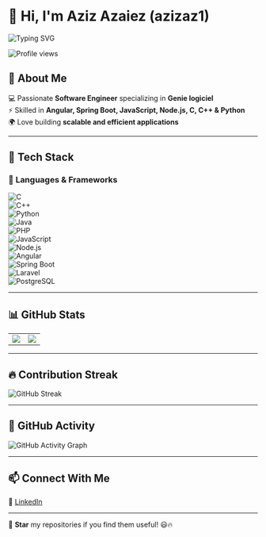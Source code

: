 # 👋 Hi, I'm Aziz Azaiez (azizaz1)  

<img src="https://readme-typing-svg.demolab.com?font=Fira+Code&size=22&pause=1000&color=F75C7E&width=500&lines=Software+Engineer;Angular+|+Spring+Boot+|+JavaScript;C+|+C++|+Python|+Node.js;Embedded+Systems+&+Mobile+Apps" alt="Typing SVG" />

![Profile views](https://komarev.com/ghpvc/?username=azizaz1&color=blue)

## 🚀 About Me  
💻 Passionate **Software Engineer** specializing in **Genie logiciel**  
⚡ Skilled in **Angular, Spring Boot, JavaScript, Node.js, C, C++ & Python**  
🌍 Love building **scalable and efficient applications**  

---

## 🔧 Tech Stack  
### 🚀 **Languages & Frameworks**  
![C](https://img.shields.io/badge/C-00599C?style=for-the-badge&logo=c&logoColor=white)  
![C++](https://img.shields.io/badge/C++-00599C?style=for-the-badge&logo=c%2B%2B&logoColor=white)  
![Python](https://img.shields.io/badge/Python-FFD43B?style=for-the-badge&logo=python&logoColor=blue)  
![Java](https://img.shields.io/badge/Java-ED8B00?style=for-the-badge&logo=java&logoColor=white)  
![PHP](https://img.shields.io/badge/PHP-777BB4?style=for-the-badge&logo=php&logoColor=white)  
![JavaScript](https://img.shields.io/badge/JavaScript-F7DF1E?style=for-the-badge&logo=javascript&logoColor=black)  
![Node.js](https://img.shields.io/badge/Node.js-43853D?style=for-the-badge&logo=node.js&logoColor=white)  
![Angular](https://img.shields.io/badge/Angular-DD0031?style=for-the-badge&logo=angular&logoColor=white)  
![Spring Boot](https://img.shields.io/badge/Spring_Boot-6DB33F?style=for-the-badge&logo=spring-boot&logoColor=white)  
![Laravel](https://img.shields.io/badge/Laravel-FF2D20?style=for-the-badge&logo=laravel&logoColor=white)  
![PostgreSQL](https://img.shields.io/badge/PostgreSQL-316192?style=for-the-badge&logo=postgresql&logoColor=white)  

---

## 📊 GitHub Stats  
<table>
  <tr>
    <td><img src="https://github-readme-stats.vercel.app/api?username=azizaz1&show_icons=true&theme=tokyonight" /></td>
    <td><img src="https://github-readme-stats.vercel.app/api/top-langs/?username=azizaz1&layout=compact&theme=tokyonight" /></td>
  </tr>
</table>

---

## 🔥 Contribution Streak  
![GitHub Streak](https://github-readme-streak-stats.herokuapp.com/?user=azizaz1&theme=tokyonight)

---

## 🚀 GitHub Activity  
![GitHub Activity Graph](https://github-readme-activity-graph.vercel.app/graph?username=azizaz1&theme=github-dark)

---

## 📫 Connect With Me  
🔗 [LinkedIn](https://www.linkedin.com/in/med-aziz-azaiez-2a4944186)  

---

🌟 **Star** my repositories if you find them useful! 😃🔥
